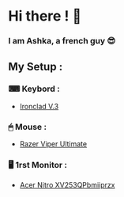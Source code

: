 # Hi there ! 👋

### I am Ashka, a french guy 😎



## My Setup : 

### ⌨ Keybord : 
  - [Ironclad V.3](https://designedby.gg/product/ironclad-v3/)

### 🖱 Mouse : 
  - [Razer Viper Ultimate](https://www.razer.com/gaming-mice/razer-viper-ultimate)

### 🖥 1rst Monitor : 
 - [Acer Nitro XV253QPbmiiprzx](https://www.ldlc.com/fiche/PB00447613.html)


